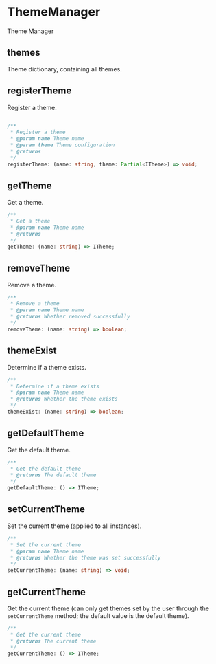# ThemeManager

Theme Manager

## themes

Theme dictionary, containing all themes.

## registerTheme

Register a theme.

```ts

/**
 * Register a theme
 * @param name Theme name
 * @param theme Theme configuration
 * @returns
 */
registerTheme: (name: string, theme: Partial<ITheme>) => void;

```

## getTheme

Get a theme.

```ts
/**
 * Get a theme
 * @param name Theme name
 * @returns
 */
getTheme: (name: string) => ITheme;
```

## removeTheme

Remove a theme.

```ts
/**
 * Remove a theme
 * @param name Theme name
 * @returns Whether removed successfully
 */
removeTheme: (name: string) => boolean;
```

## themeExist

Determine if a theme exists.

```ts
/**
 * Determine if a theme exists
 * @param name Theme name
 * @returns Whether the theme exists
 */
themeExist: (name: string) => boolean;
```

## getDefaultTheme

Get the default theme.

```ts
/**
 * Get the default theme
 * @returns The default theme
 */
getDefaultTheme: () => ITheme;
```

## setCurrentTheme

Set the current theme (applied to all instances).

```ts
/**
 * Set the current theme
 * @param name Theme name
 * @returns Whether the theme was set successfully
 */
setCurrentTheme: (name: string) => void;
```

## getCurrentTheme

Get the current theme (can only get themes set by the user through the `setCurrentTheme` method; the default value is the default theme).

```ts
/**
 * Get the current theme
 * @returns The current theme
 */
getCurrentTheme: () => ITheme;
```
